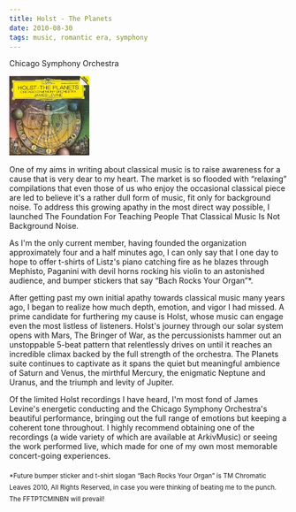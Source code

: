 ```yaml
---
title: Holst - The Planets
date: 2010-08-30
tags: music, romantic era, symphony
---
```


Chicago Symphony Orchestra

![Conducted by James Levine](/images/holst.jpg "Holst - The Planets")

One of my aims in writing about classical music is to raise awareness for a
cause that is very dear to my heart. The market is so flooded with “relaxing”
compilations that even those of us who enjoy the occasional classical piece are
led to believe it's a rather dull form of music, fit only for background
noise. To address this growing apathy in the most direct way possible, I
launched The Foundation For Teaching People That Classical Music Is Not
Background Noise.

As I'm the only current member, having founded the organization approximately
four and a half minutes ago, I can only say that I one day to hope to offer
t-shirts of Listz's piano catching fire as he blazes through Mephisto, Paganini
with devil horns rocking his violin to an astonished audience, and bumper
stickers that say “Bach Rocks Your Organ”*.

After getting past my own initial apathy towards classical music many years ago,
I began to realize how much depth, emotion, and vigor I had missed. A prime
candidate for furthering my cause is Holst, whose music can engage even the most
listless of listeners. Holst's journey through our solar system opens with Mars,
The Bringer of War, as the percussionists hammer out an unstoppable 5-beat
pattern that relentlessly drives on until it reaches an incredible climax backed
by the full strength of the orchestra. The Planets suite continues to captivate
as it spans the quiet but meaningful ambience of Saturn and Venus, the mirthful
Mercury, the enigmatic Neptune and Uranus, and the triumph and levity of
Jupiter.

Of the limited Holst recordings I have heard, I'm most fond of James Levine's
energetic conducting and the Chicago Symphony Orchestra's beautiful performance,
bringing out the full range of emotions but keeping a coherent tone
throughout. I highly recommend obtaining one of the recordings (a wide variety
of which are available at ArkivMusic) or seeing the work performed live, which
made for one of my own most memorable concert-going experiences.

<sub>*Future bumper sticker and t-shirt slogan “Bach Rocks Your Organ” is TM
Chromatic Leaves 2010, All Rights Reserved, in case you were thinking of beating
me to the punch. The FFTPTCMINBN will prevail!</sub>